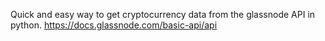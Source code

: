 Quick and easy way to get cryptocurrency data from the glassnode API in python. 
https://docs.glassnode.com/basic-api/api
